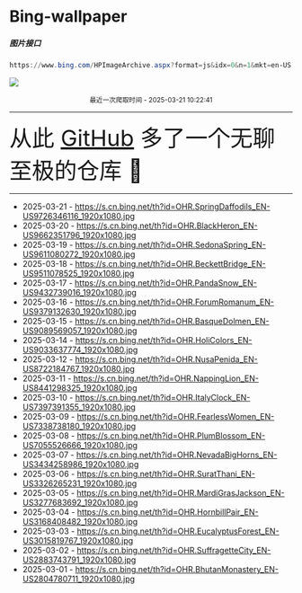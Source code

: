 # Bing-wallpaper

##### 图片接口

```powershell
https://www.bing.com/HPImageArchive.aspx?format=js&idx=0&n=1&mkt=en-US
```

 ![](https://s.cn.bing.net/th?id=OHR.SpringDaffodils_EN-US9726346116_1920x1080.jpg)

<p align='center' >
    <small>
        最近一次爬取时间 - 2025-03-21 10:22:41
    </small>
    <br>
    <hr>
    <font size=7>
        <small>
           从此 <a href='https://github.com/'>GitHub</a> 多了一个无聊至极的仓库  🍳
        </small>
    </font>
    <hr>
</p>


- 2025-03-21 - https://s.cn.bing.net/th?id=OHR.SpringDaffodils_EN-US9726346116_1920x1080.jpg 
- 2025-03-20 - https://s.cn.bing.net/th?id=OHR.BlackHeron_EN-US9662351796_1920x1080.jpg 
- 2025-03-19 - https://s.cn.bing.net/th?id=OHR.SedonaSpring_EN-US9611080272_1920x1080.jpg 
- 2025-03-18 - https://s.cn.bing.net/th?id=OHR.BeckettBridge_EN-US9511078525_1920x1080.jpg 
- 2025-03-17 - https://s.cn.bing.net/th?id=OHR.PandaSnow_EN-US9432739016_1920x1080.jpg 
- 2025-03-16 - https://s.cn.bing.net/th?id=OHR.ForumRomanum_EN-US9379132630_1920x1080.jpg 
- 2025-03-15 - https://s.cn.bing.net/th?id=OHR.BasqueDolmen_EN-US9089569057_1920x1080.jpg 
- 2025-03-14 - https://s.cn.bing.net/th?id=OHR.HoliColors_EN-US9033637774_1920x1080.jpg 
- 2025-03-12 - https://s.cn.bing.net/th?id=OHR.NusaPenida_EN-US8722184767_1920x1080.jpg 
- 2025-03-11 - https://s.cn.bing.net/th?id=OHR.NappingLion_EN-US8441298325_1920x1080.jpg 
- 2025-03-10 - https://s.cn.bing.net/th?id=OHR.ItalyClock_EN-US7397391355_1920x1080.jpg 
- 2025-03-09 - https://s.cn.bing.net/th?id=OHR.FearlessWomen_EN-US7338738180_1920x1080.jpg 
- 2025-03-08 - https://s.cn.bing.net/th?id=OHR.PlumBlossom_EN-US7055526666_1920x1080.jpg 
- 2025-03-07 - https://s.cn.bing.net/th?id=OHR.NevadaBigHorns_EN-US3434258986_1920x1080.jpg 
- 2025-03-06 - https://s.cn.bing.net/th?id=OHR.SuratThani_EN-US3326265231_1920x1080.jpg 
- 2025-03-05 - https://s.cn.bing.net/th?id=OHR.MardiGrasJackson_EN-US3277683692_1920x1080.jpg 
- 2025-03-04 - https://s.cn.bing.net/th?id=OHR.HornbillPair_EN-US3168408482_1920x1080.jpg 
- 2025-03-03 - https://s.cn.bing.net/th?id=OHR.EucalyptusForest_EN-US3015819767_1920x1080.jpg 
- 2025-03-02 - https://s.cn.bing.net/th?id=OHR.SuffragetteCity_EN-US2883743791_1920x1080.jpg 
- 2025-03-01 - https://s.cn.bing.net/th?id=OHR.BhutanMonastery_EN-US2804780711_1920x1080.jpg 
